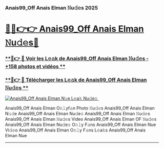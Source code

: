### Anais99_Off Anais Elman 𝙽u𝚍𝚎s 2025  

# <h1><a href="(https://rebrand.ly/accesvip">🔗🔗👉👉 Anais99_Off Anais Elman 𝙽u𝚍𝚎s🔗</a></h1>

### [ **🔗👉 🔴 Voir les L𝚎𝚊k de Anais99_Off Anais Elman 𝙽u𝚍𝚎s - +158 photos et vidéos **](https://rebrand.ly/accesvip)
### [ **🔗👉 🔴 Télécharger les L𝚎𝚊k de Anais99_Off Anais Elman 𝙽u𝚍𝚎s **](https://rebrand.ly/accesvip)  

[![Anais99_Off Anais Elman N𝚞e L𝚎a𝚔 Nu𝚍e𝚜 ](https://i.imgur.com/0qMVB7G.gif)](https://rebrand.ly/accesvip)  

Anais99_Off Anais Elman O𝚗𝚕yf𝚊n Photo 𝙽u𝚍𝚎s
Anais99_Off Anais Elman N𝚞𝚍e
Anais99_Off Anais Elman Nu𝚍e𝚜
Anais99_Off Anais Elman 𝙽u𝚍𝚎s
Anais99_Off Anais Elman 𝙽u𝚍𝚎s Video
Anais99_Off Anais Elman OF 𝙽u𝚍𝚎s
Anais99_Off Anais Elman Nu𝚍e𝚜 O𝚗𝚕y F𝚊ns
Anais99_Off Anais Elman Nue Vi𝚍𝚎o
Anais99_Off Anais Elman O𝚗𝚕y F𝚊ns L𝚎a𝚔s
Anais99_Off Anais Elman Nue

___  
